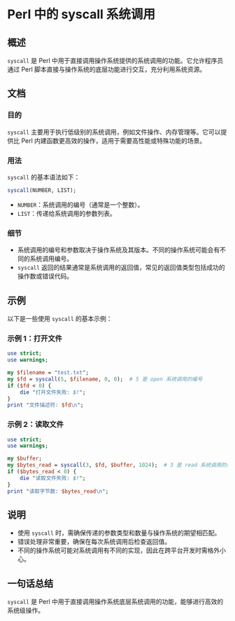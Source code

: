 <!--
Meta Description: # Perl 中的 syscall 系统调用 ## 概述 `syscall` 是 Perl 中用于直接调用操作系统提供的系统调用的功能。它允许程序员通过 Perl 脚本直接与操作系统的底层功能进行交互，充分利用系统资源。 ## 文档 ### 目的 `syscall` 主要用于执行低级别的系统调用，例...
Meta Keywords: syscall, perl, use, 系统调用的编号, bytes_read
-->

# Perl 中的 syscall 系统调用

## 概述
`syscall` 是 Perl 中用于直接调用操作系统提供的系统调用的功能。它允许程序员通过 Perl 脚本直接与操作系统的底层功能进行交互，充分利用系统资源。

## 文档
### 目的
`syscall` 主要用于执行低级别的系统调用，例如文件操作、内存管理等。它可以提供比 Perl 内建函数更高效的操作，适用于需要高性能或特殊功能的场景。

### 用法
`syscall` 的基本语法如下：

```perl
syscall(NUMBER, LIST);
```

- `NUMBER`：系统调用的编号（通常是一个整数）。
- `LIST`：传递给系统调用的参数列表。

### 细节
- 系统调用的编号和参数取决于操作系统及其版本。不同的操作系统可能会有不同的系统调用编号。
- `syscall` 返回的结果通常是系统调用的返回值，常见的返回值类型包括成功的操作数或错误代码。

## 示例
以下是一些使用 `syscall` 的基本示例：

### 示例 1：打开文件
```perl
use strict;
use warnings;

my $filename = "test.txt";
my $fd = syscall(5, $filename, 0, 0);  # 5 是 open 系统调用的编号
if ($fd < 0) {
    die "打开文件失败: $!";
}
print "文件描述符: $fd\n";
```

### 示例 2：读取文件
```perl
use strict;
use warnings;

my $buffer;
my $bytes_read = syscall(3, $fd, $buffer, 1024);  # 3 是 read 系统调用的编号
if ($bytes_read < 0) {
    die "读取文件失败: $!";
}
print "读取字节数: $bytes_read\n";
```

## 说明
- 使用 `syscall` 时，需确保传递的参数类型和数量与操作系统的期望相匹配。
- 错误处理非常重要，确保在每次系统调用后检查返回值。
- 不同的操作系统可能对系统调用有不同的实现，因此在跨平台开发时需格外小心。

## 一句话总结
`syscall` 是 Perl 中用于直接调用操作系统底层系统调用的功能，能够进行高效的系统级操作。